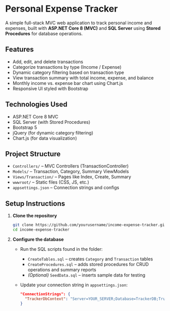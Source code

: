 #  Personal Expense Tracker

A simple full-stack MVC web application to track personal income and expenses, built with **ASP.NET Core 8 (MVC)** and **SQL Server** using **Stored Procedures** for database operations.

## Features

- Add, edit, and delete transactions
- Categorize transactions by type (Income / Expense)
- Dynamic category filtering based on transaction type
- View transaction summary with total income, expense, and balance
- Monthly income vs. expense bar chart using Chart.js
- Responsive UI styled with Bootstrap

## Technologies Used

- ASP.NET Core 8 MVC
- SQL Server (with Stored Procedures)
- Bootstrap 5
- jQuery (for dynamic category filtering)
- Chart.js (for data visualization)

## Project Structure

- `Controllers/` – MVC Controllers (TransactionController)
- `Models/` – Transaction, Category, Summary ViewModels
- `Views/Transaction/` – Pages like Index, Create, Summary
- `wwwroot/` – Static files (CSS, JS, etc.)
- `appsettings.json` – Connection strings and configs

## Setup Instructions

1. **Clone the repository**

   ```bash
   git clone https://github.com/yourusername/income-expense-tracker.git
   cd income-expense-tracker

2. **Configure the database**

   - Run the SQL scripts found in the folder:

     - `CreateTables.sql` – creates `Category` and `Transaction` tables
     - `CreateProcedures.sql` – adds stored procedures for CRUD operations and summary reports
     - *(Optional)* `SeedData.sql` – inserts sample data for testing

   - Update your connection string in `appsettings.json`:

     ```json
     "ConnectionStrings": {
       "TrackerDbContext": "Server=YOUR_SERVER;Database=TrackerDB;Trusted_Connection=True;"
     }
     ```

   
